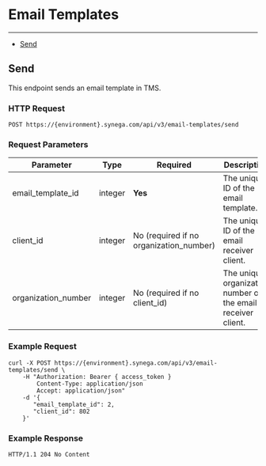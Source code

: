 # Email Templates

---

- [Send](#send)

<a name="send"></a>
## Send

This endpoint sends an email template in TMS.

### HTTP Request

`POST https://{environment}.synega.com/api/v3/email-templates/send`

### Request Parameters

Parameter | Type | Required | Description
--------- | ---- | -------- | -----------
email_template_id | integer | **Yes** | The unique ID of the email template.
client_id | integer | No (required if no organization_number) | The unique ID of the email receiver client.
organization_number | integer | No (required if no client_id) | The unique organization number of the email receiver client.

### Example Request

```shell
curl -X POST https://{environment}.synega.com/api/v3/email-templates/send \
    -H "Authorization: Bearer { access_token }
        Content-Type: application/json
        Accept: application/json"
    -d '{
       "email_template_id": 2,
       "client_id": 802
    }'
```

### Example Response

```http
HTTP/1.1 204 No Content
```
